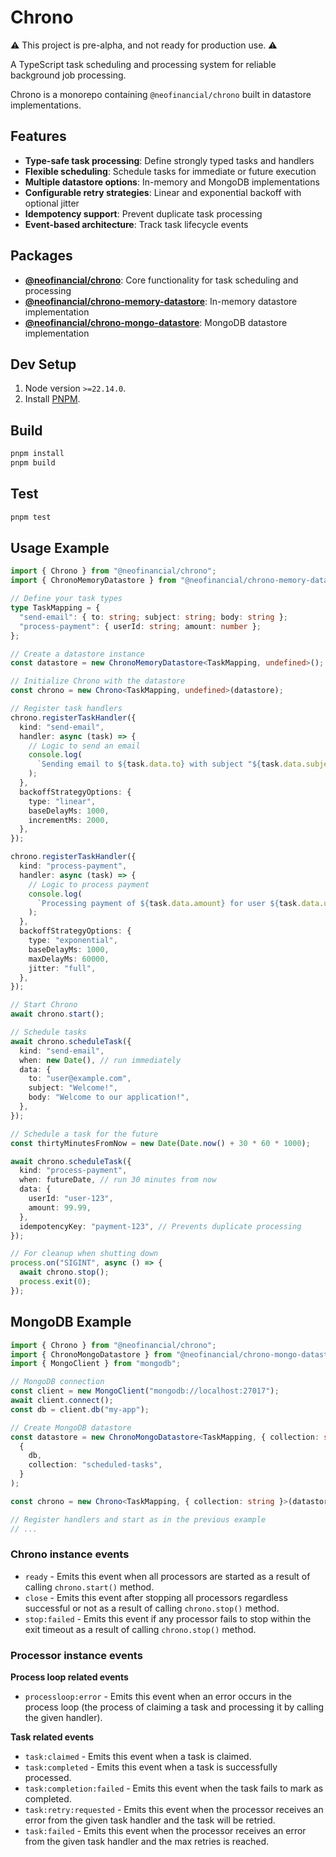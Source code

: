 # Chrono

⚠️ This project is pre-alpha, and not ready for production use. ⚠️

A TypeScript task scheduling and processing system for reliable background job processing.

Chrono is a monorepo containing `@neofinancial/chrono` built in datastore implementations.

## Features

- **Type-safe task processing**: Define strongly typed tasks and handlers
- **Flexible scheduling**: Schedule tasks for immediate or future execution
- **Multiple datastore options**: In-memory and MongoDB implementations
- **Configurable retry strategies**: Linear and exponential backoff with optional jitter
- **Idempotency support**: Prevent duplicate task processing
- **Event-based architecture**: Track task lifecycle events

## Packages

- **[@neofinancial/chrono](packages/chrono-core)**: Core functionality for task scheduling and processing
- **[@neofinancial/chrono-memory-datastore](packages/chrono-memory-datastore)**: In-memory datastore implementation
- **[@neofinancial/chrono-mongo-datastore](packages/chrono-mongo-datastore)**: MongoDB datastore implementation

## Dev Setup

1. Node version `>=22.14.0`.
1. Install [PNPM](https://pnpm.io/installation#using-corepack).

## Build

```sh
pnpm install
pnpm build
```

## Test

```sh
pnpm test
```

## Usage Example

```typescript
import { Chrono } from "@neofinancial/chrono";
import { ChronoMemoryDatastore } from "@neofinancial/chrono-memory-datastore";

// Define your task types
type TaskMapping = {
  "send-email": { to: string; subject: string; body: string };
  "process-payment": { userId: string; amount: number };
};

// Create a datastore instance
const datastore = new ChronoMemoryDatastore<TaskMapping, undefined>();

// Initialize Chrono with the datastore
const chrono = new Chrono<TaskMapping, undefined>(datastore);

// Register task handlers
chrono.registerTaskHandler({
  kind: "send-email",
  handler: async (task) => {
    // Logic to send an email
    console.log(
      `Sending email to ${task.data.to} with subject "${task.data.subject}"`
    );
  },
  backoffStrategyOptions: {
    type: "linear",
    baseDelayMs: 1000,
    incrementMs: 2000,
  },
});

chrono.registerTaskHandler({
  kind: "process-payment",
  handler: async (task) => {
    // Logic to process payment
    console.log(
      `Processing payment of ${task.data.amount} for user ${task.data.userId}`
    );
  },
  backoffStrategyOptions: {
    type: "exponential",
    baseDelayMs: 1000,
    maxDelayMs: 60000,
    jitter: "full",
  },
});

// Start Chrono
await chrono.start();

// Schedule tasks
await chrono.scheduleTask({
  kind: "send-email",
  when: new Date(), // run immediately
  data: {
    to: "user@example.com",
    subject: "Welcome!",
    body: "Welcome to our application!",
  },
});

// Schedule a task for the future
const thirtyMinutesFromNow = new Date(Date.now() + 30 * 60 * 1000);

await chrono.scheduleTask({
  kind: "process-payment",
  when: futureDate, // run 30 minutes from now
  data: {
    userId: "user-123",
    amount: 99.99,
  },
  idempotencyKey: "payment-123", // Prevents duplicate processing
});

// For cleanup when shutting down
process.on("SIGINT", async () => {
  await chrono.stop();
  process.exit(0);
});
```

## MongoDB Example

```typescript
import { Chrono } from "@neofinancial/chrono";
import { ChronoMongoDatastore } from "@neofinancial/chrono-mongo-datastore";
import { MongoClient } from "mongodb";

// MongoDB connection
const client = new MongoClient("mongodb://localhost:27017");
await client.connect();
const db = client.db("my-app");

// Create MongoDB datastore
const datastore = new ChronoMongoDatastore<TaskMapping, { collection: string }>(
  {
    db,
    collection: "scheduled-tasks",
  }
);

const chrono = new Chrono<TaskMapping, { collection: string }>(datastore);

// Register handlers and start as in the previous example
// ...
```

### Chrono instance events

- `ready` - Emits this event when all processors are started as a result of calling `chrono.start()` method.
- `close` - Emits this event after stopping all processors regardless successful or not as a result of calling `chrono.stop()` method.
- `stop:failed` - Emits this event if any processor fails to stop within the exit timeout as a result of calling `chrono.stop()` method.

### Processor instance events

**Process loop related events**

- `processloop:error` - Emits this event when an error occurs in the process loop (the process of claiming a task and processing it by calling the given handler).

**Task related events**

- `task:claimed` - Emits this event when a task is claimed.
- `task:completed` - Emits this event when a task is successfully processed.
- `task:completion:failed` - Emits this event when the task fails to mark as completed.
- `task:retry:requested` - Emits this event when the processor receives an error from the given task handler and the task will be retried.
- `task:failed` - Emits this event when the processor receives an error from the given task handler and the max retries is reached.
